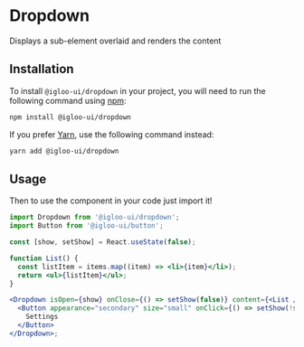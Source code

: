 # Dropdown

Displays a sub-element overlaid and renders the content

<Example />

<ReferenceLinks />

## Installation

To install `@igloo-ui/dropdown` in your project, you will need to run the following command using [npm](https://www.npmjs.com/):

```bash
npm install @igloo-ui/dropdown
```

If you prefer [Yarn](https://classic.yarnpkg.com/en/), use the following command instead:

```bash
yarn add @igloo-ui/dropdown
```

## Usage

Then to use the component in your code just import it!

```jsx
import Dropdown from '@igloo-ui/dropdown';
import Button from '@igloo-ui/button';

const [show, setShow] = React.useState(false);

function List() {
  const listItem = items.map((item) => <li>{item}</li>);
  return <ul>{listItem}</ul>;
}

<Dropdown isOpen={show} onClose={() => setShow(false)} content={<List />}>
  <Button appearance="secondary" size="small" onClick={() => setShow(!show)}>
    Settings
  </Button>
</Dropdown>;
```
